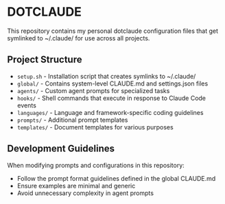 # DOTCLAUDE
This repository contains my personal dotclaude configuration files that get symlinked to ~/.claude/ for use across all projects.

## Project Structure
* `setup.sh` - Installation script that creates symlinks to ~/.claude/
* `global/` - Contains system-level CLAUDE.md and settings.json files
* `agents/` - Custom agent prompts for specialized tasks
* `hooks/` - Shell commands that execute in response to Claude Code events
* `languages/` - Language and framework-specific coding guidelines
* `prompts/` - Additional prompt templates
* `templates/` - Document templates for various purposes

## Development Guidelines
When modifying prompts and configurations in this repository:

* Follow the prompt format guidelines defined in the global CLAUDE.md
* Ensure examples are minimal and generic
* Avoid unnecessary complexity in agent prompts